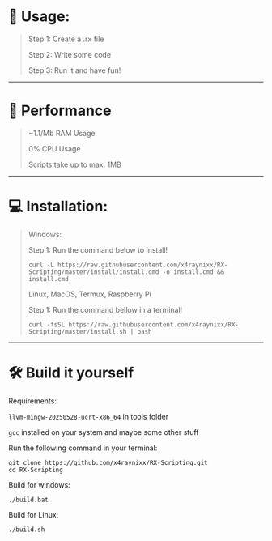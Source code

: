 # 💪 Usage:
> Step 1: Create a .rx file
> 
> Step 2: Write some code
> 
> Step 3: Run it and have fun!

---

# 🙂 Performance
> ~1.1/Mb RAM Usage
> 
> 0% CPU Usage
> 
> Scripts take up to max. 1MB

---

# 💻 Installation:
> Windows:
> 
> Step 1: Run the command below to install!
> 
> ```curl -L https://raw.githubusercontent.com/x4raynixx/RX-Scripting/master/install/install.cmd -o install.cmd && install.cmd```
>
> 
> Linux, MacOS, Termux, Raspberry Pi
> 
> Step 1: Run the command bellow in a terminal!
> 
> ```curl -fsSL https://raw.githubusercontent.com/x4raynixx/RX-Scripting/master/install.sh | bash```

---

# 🛠️ Build it yourself

Requirements:

`llvm-mingw-20250528-ucrt-x86_64` in tools folder

`gcc` installed on your system and maybe some other stuff

Run the following command in your terminal:

```
git clone https://github.com/x4raynixx/RX-Scripting.git
cd RX-Scripting
```

Build for windows:

```
./build.bat
```

Build for Linux:

```
./build.sh
```
